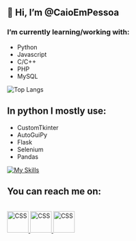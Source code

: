 ## 👋 Hi, I’m @CaioEmPessoa

### I’m currently learning/working with:
 - Python
 - Javascript
 - C/C++
 - PHP
 - MySQL

![Top Langs](https://github-readme-stats.vercel.app/api/top-langs/?username=caioempessoa&layout=compact&theme=cobalt)


## In python I mostly use:
  * CustomTkinter
  * AutoGuiPy
  * Flask
  * Selenium
  * Pandas

[![My Skills](https://skillicons.dev/icons?i=py,flask,django,selenium,vscode,azure,js,html,css,mysql,github,git)](https://skillicons.dev)

## You can reach me on:

<br>
<a href="https://www.linkedin.com/in/caio-polonio-848b94218"><img width="50" src="https://skillicons.dev/icons?i=linkedin" alt="CSS" title="CSS"/>  </a>
<a href="https://www.instagram.com/caioempessoa/"><img width="50" src="https://skillicons.dev/icons?i=instagram" alt="CSS" title="CSS"/>  </a> 
<a href="https://www.twitter.com/CaioEmPessoa/"><img width="50" src="https://skillicons.dev/icons?i=twitter" alt="CSS" title="CSS"/>  </a>
